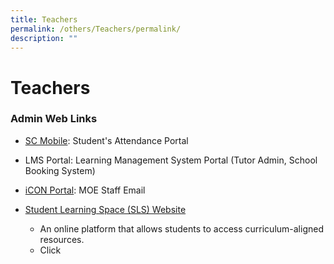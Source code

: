 ```yaml
---
title: Teachers
permalink: /others/Teachers/permalink/
description: ""
---
```

Teachers
========

### **Admin Web Links**

* [SC Mobile](https://scmobile.moe.edu.sg/login): Student's Attendance Portal

* LMS Portal: Learning Management System Portal (Tutor Admin, School Booking System)
* [iCON Portal](https://workspace.google.com/dashboard): MOE Staff Email
* [Student Learning Space (SLS) Website](https://vle.learning.moe.edu.sg/login)
  
	- An online platform that allows students to access curriculum-aligned resources.
	- Click

